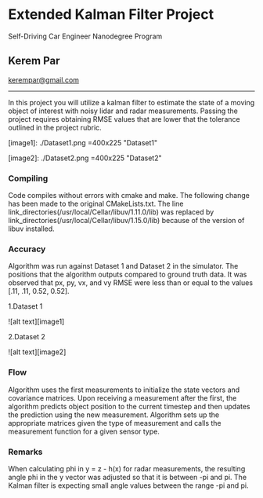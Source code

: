 # Extended Kalman Filter Project
Self-Driving Car Engineer Nanodegree Program

## Kerem Par
<kerempar@gmail.com>


---


In this project you will utilize a kalman filter to estimate the state of a moving object of interest with noisy lidar and radar measurements. Passing the project requires obtaining RMSE values that are lower that the tolerance outlined in the project rubric. 


[//]: # (Image References)

[image1]: ./Dataset1.png =400x225 "Dataset1"

[image2]: ./Dataset2.png =400x225 "Dataset2"

### Compiling


Code compiles without errors with cmake and make. 
The following change has been made to the original CMakeLists.txt. The line link_directories(/usr/local/Cellar/libuv/1.11.0/lib) was replaced by link_directories(/usr/local/Cellar/libuv/1.15.0/lib) because of the version of libuv installed.

### Accuracy


Algorithm was run against Dataset 1 and Dataset 2 in the simulator. The positions that the algorithm outputs compared to ground truth data. It was observed that px, py, vx, and vy RMSE were less than or equal to the values [.11, .11, 0.52, 0.52].

1.Dataset 1

![alt text][image1]


2.Dataset 2 

![alt text][image2]

### Flow

Algorithm uses the first measurements to initialize the state vectors and covariance matrices. Upon receiving a measurement after the first, the algorithm predicts object position to the current timestep and then updates the prediction using the new measurement. Algorithm sets up the appropriate matrices given the type of measurement and calls the measurement function for a given sensor type.

### Remarks

When calculating phi in y = z - h(x) for radar measurements, the resulting angle phi in the y vector was adjusted so that it is between -pi and pi. The Kalman filter is expecting small angle values between the range -pi and pi.

